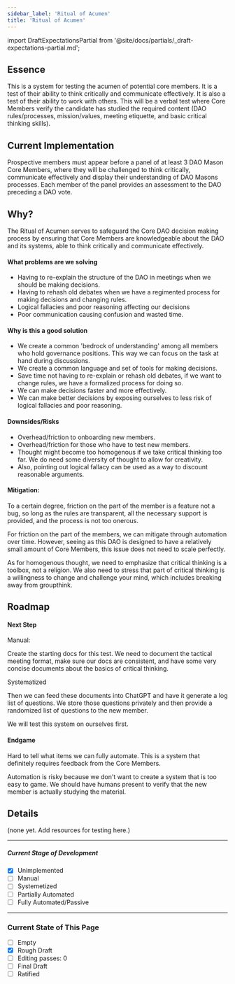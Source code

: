 ```yaml
---
sidebar_label: 'Ritual of Acumen'
title: 'Ritual of Acumen'
---
```


import DraftExpectationsPartial from '@site/docs/partials/\_draft-expectations-partial.md';

<DraftExpectationsPartial />

## Essence

This is a system for testing the acumen of potential core members. It is a test of their ability to think critically and communicate effectively. It is also a test of their ability to work with others. This will be a verbal test where Core Members verify the candidate has studied the required content (DAO rules/processes, mission/values, meeting etiquette, and basic critical thinking skills).

## Current Implementation

Prospective members must appear before a panel of at least 3 DAO Mason Core Members, where they will be challenged to think critically, communicate effectively and display their understanding of DAO Masons processes. Each member of the panel provides an assessment to the DAO preceding a DAO vote.

## Why?

The Ritual of Acumen serves to safeguard the Core DAO decision making process by ensuring that Core Members are knowledgeable about the DAO and its systems, able to think critically and communicate effectively.

#### What problems are we solving

- Having to re-explain the structure of the DAO in meetings when we should be making decisions.
- Having to rehash old debates when we have a regimented process for making decisions and changing rules.
- Logical fallacies and poor reasoning affecting our decisions
- Poor communication causing confusion and wasted time.

#### Why is this a good solution

- We create a common 'bedrock of understanding' among all members who hold governance positions. This way we can focus on the task at hand during discussions.
- We create a common language and set of tools for making decisions.
- Save time not having to re-explain or rehash old debates, if we want to change rules, we have a formalized process for doing so.
- We can make decisions faster and more effectively.
- We can make better decisions by exposing ourselves to less risk of logical fallacies and poor reasoning.

#### Downsides/Risks

- Overhead/friction to onboarding new members.
- Overhead/friction for those who have to test new members.
- Thought might become too homogenous if we take critical thinking too far. We do need some diversity of thought to allow for creativity.
- Also, pointing out logical fallacy can be used as a way to discount reasonable arguments.

#### Mitigation:

To a certain degree, friction on the part of the member is a feature not a bug, so long as the rules are transparent, all the necessary support is provided, and the process is not too onerous.

For friction on the part of the members, we can mitigate through automation over time. However, seeing as this DAO is designed to have a relatively small amount of Core Members, this issue does not need to scale perfectly.

As for homogenous thought, we need to emphasize that critical thinking is a toolbox, not a religion. We also need to stress that part of critical thinking is a willingness to change and challenge your mind, which includes breaking away from groupthink.

## Roadmap

#### Next Step

Manual:

Create the starting docs for this test. We need to document the tactical meeting format, make sure our docs are consistent, and have some very concise documents about the basics of critical thinking.

Systematized

Then we can feed these documents into ChatGPT and have it generate a log list of questions. We store those questions privately and then provide a randomized list of questions to the new member.

We will test this system on ourselves first.

#### Endgame

Hard to tell what items we can fully automate. This is a system that definitely requires feedback from the Core Members.

Automation is risky because we don't want to create a system that is too easy to game. We should have humans present to verify that the new member is actually studying the material.

## Details

(none yet. Add resources for testing here.)

---

##### Current Stage of Development

- [x] Unimplemented
- [ ] Manual
- [ ] Systemetized
- [ ] Partially Automated
- [ ] Fully Automated/Passive

---

### Current State of This Page

- [ ] Empty
- [x] Rough Draft
- [ ] Editing passes: 0
- [ ] Final Draft
- [ ] Ratified
